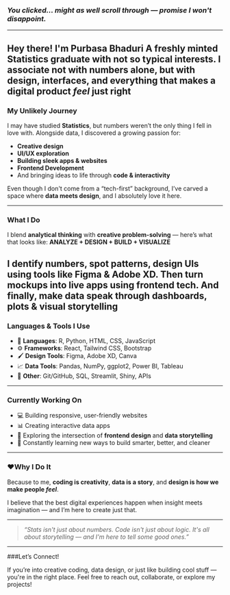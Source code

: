 
### *You clicked... might as well scroll through — promise I won't disappoint.*

---

**Hey there! I'm Purbasa Bhaduri**
A freshly minted Statistics graduate with not so typical interests. I associate not with numbers alone, but with design, interfaces, and everything that makes a digital product _feel_ just right
---

### **My Unlikely Journey**

I may have studied **Statistics**, but numbers weren’t the only thing I fell in love with. Alongside data, I discovered a growing passion for:

* **Creative design**
* **UI/UX exploration**
* **Building sleek apps & websites**
* **Frontend Development**
* And bringing ideas to life through **code & interactivity**

Even though I don't come from a “tech-first” background, I’ve carved a space where **data meets design**, and I absolutely love it here.

---

### **What I Do**

I blend **analytical thinking** with **creative problem-solving** — here’s what that looks like: 
**ANALYZE + DESIGN + BUILD + VISUALIZE**

I dentify numbers, spot patterns, design UIs using tools like Figma & Adobe XD. Then turn mockups into live apps using frontend tech. And finally, make data speak through dashboards, plots & visual storytelling
---

### **Languages & Tools I Use**

* 💬 **Languages**: R, Python, HTML, CSS, JavaScript
* ⚙️ **Frameworks**: React, Tailwind CSS, Bootstrap
* 🖌️ **Design Tools**: Figma, Adobe XD, Canva
* 📈 **Data Tools**: Pandas, NumPy, ggplot2, Power BI, Tableau
* 🧩 **Other**: Git/GitHub, SQL, Streamlit, Shiny, APIs

---

### **Currently Working On**

* 💻 Building responsive, user-friendly websites
* 📊 Creating interactive data apps
* 🎯 Exploring the intersection of **frontend design** and **data storytelling**
* 🌱 Constantly learning new ways to build smarter, better, and cleaner

---

### ❤**Why I Do It**

Because to me, **coding is creativity**, **data is a story**, and **design is how we make people *feel***.

I believe that the best digital experiences happen when insight meets imagination — and I’m here to create just that.

---

> *“Stats isn't just about numbers. Code isn't just about logic.
> It's all about storytelling — and I'm here to tell some good ones.”*

---

###Let’s Connect!

If you’re into creative coding, data design, or just like building cool stuff — you're in the right place.
Feel free to reach out, collaborate, or explore my projects!
